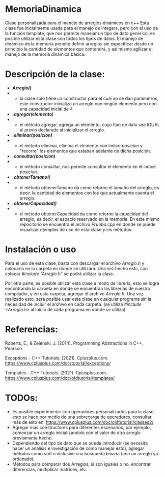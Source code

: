 # MemoriaDinamica
Clase personalizada para el manejo de arreglos dinámicos en c++
Esta clase fue inicialmente usada para el manejo de integers, pero con el uso de la función template, que nos permite manejar un tipo de dato genérico, es posible utilizar esta clase con todos los tipos de datos. El manejo de dinámico de la memoria permite definir arreglos sin especificar desde un principio la cantidad de elementos que contendrá, y así mismo agilizar el manejo de la memoria dinámica básica.

# Descripción de la clase:

- ***Arreglo()***
- - la clase solo tiene un constructor para el cual no se dan parámetros, este constructor inicializa un arreglo con ningún elemento pero con una capacidad inicial de 4 
- ***.agregar(elemento)***
- - el método agregar, agrega un elemento, cuyo tipo de dato sea IGUAL al previo declarado al inicializar el arreglo.
- ***.eliminar(posicion)***
- - el método eliminar, elimina el elemento con índice *posicion* y "recorre" los elementos que estaban adelante de dicha posicion.
- ***.consultar(posicion)***
- - el método consultar, nos permite consultar el elemento en el índice *posicion*.
- ***.obtenerTamano()***
- - el método obtenerTamano da como retorno el tamaño del arreglo, es decir, la cantidad de elementos con los que actualmente cuenta el arreglo.
- ***.obtenerCapacidad()***
- - el método obtenerCapacidad da como retorno la capacidad del arreglo, es decir, el espacio reservado en la memoria.
En este mismo repocitorio se encuentra el archivo *Prueba.cpp* en donde se puede visualizar ejemplos de uso de esta clase y los métodos.

# Instalación o uso

Para el uso de esta clase, basta con descargar el archivo *Arreglo.h* y colocarlo en la carpeta en donde se utilizará. Una vez hecho esto, con colocar *#include "Arreglo.h"* se podrá utilizar la clase.

Por otra parte, es posible utilizar esta clase a modo de libreria, esto se logra encontrando la carpeta en donde se encuentran las librerías de nuestro compilador, y en esta carpeta, agregar el archivo *Arreglo.h*. Una vez realizado esto, será posible usar esta clase en cualquier programa sin la necesidad de incluir el archivo en cada carpeta. (se utiliza *#include <Arreglo.h>* al inicio de cada programa en donde se utiliza)

# Referencias:

Roberts, E., & Zelenski, J. (2014). Programming Abstractions in C++. Pearson.

Exceptions - C++ Tutorials. (2021). Cplusplus.com. https://www.cplusplus.com/doc/tutorial/exceptions/

Templates - C++ Tutorials. (2021). Cplusplus.com. https://www.cplusplus.com/doc/oldtutorial/templates/

# TODOs:

- Es posible experimentar con operadores personalizados para la clase, esto se hace por medio de una sobrecarga de operadores, consultar más de esto en: https://www.cplusplus.com/doc/oldtutorial/classes2/
- Agregar más constructores para diferentes escenarios, por ejemplo, comenzar un arreglo inicializandolo con el valor de otro arreglo previamente hecho.
- Dependiendo del tipo de dato que se pueda introducir (se necesita hacer un análisis e investigación de como manejar esto), agregar métodos como sort o inclusive una busqueda binaria (con un arreglo ya ordenado).
- Métodos para comparar dos Arreglos, si son iguales o no, encontrar diferencias, multiplicar matrices, etc.
